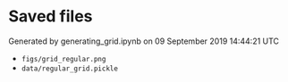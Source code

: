 # Saved files 


Generated by generating_grid.ipynb on 09 September 2019 14:44:21 UTC

*  `figs/grid_regular.png` 
*  `data/regular_grid.pickle` 

